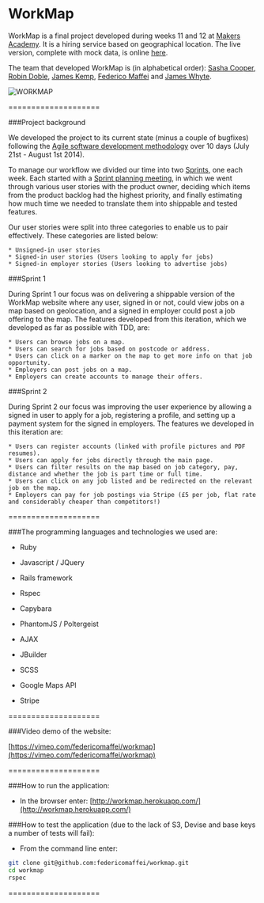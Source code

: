 WorkMap
====================

WorkMap is a final project developed during weeks 11 and 12 at [Makers Academy](http://www.makersacademy.com). It is a hiring service based on geographical location. The live version, complete with mock data, is online [here](http://workmap.herokuapp.com/).

The team that developed WorkMap is (in alphabetical order): [Sasha Cooper](https://github.com/Arepo), [Robin Doble](https://github.com/robindoble), [James Kemp](https://github.com/jbk1), [Federico Maffei](https://github.com/federicomaffei) and [James Whyte](https://github.com/jwhyte88).

![WORKMAP](https://dl.dropboxusercontent.com/u/9315601/workmap.png)

====================

###Project background

We developed the project to its current state (minus a couple of bugfixes) following the [Agile software development methodology](http://en.wikipedia.org/wiki/Agile_software_development) over 10 days (July 21st - August 1st 2014).

To manage our workflow we divided our time into two [Sprints](http://en.wikipedia.org/wiki/Scrum_(software_development)#Sprint), one each week. Each started with a [Sprint planning meeting](http://en.wikipedia.org/wiki/Scrum_(software_development)#Sprint_planning_meeting), in which we went through various user stories with the product owner, deciding which items from the product backlog had the highest priority, and finally estimating how much time we needed to translate them into shippable and tested features.

Our user stories were split into three categories to enable us to pair effectively. These categories are listed below:

	* Unsigned-in user stories
	* Signed-in user stories (Users looking to apply for jobs)
	* Signed-in employer stories (Users looking to advertise jobs)

###Sprint 1

During Sprint 1 our focus was on delivering a shippable version of the WorkMap website where any user, signed in or not, could view jobs on a map based on geolocation, and a signed in employer could post a job offering to the map. The features developed from this iteration, which we developed as far as possible with TDD, are:

	* Users can browse jobs on a map.
	* Users can search for jobs based on postcode or address.
	* Users can click on a marker on the map to get more info on that job opportunity.
	* Employers can post jobs on a map.
	* Employers can create accounts to manage their offers.

###Sprint 2

During Sprint 2 our focus was improving the user experience by allowing a signed in user to apply for a job, registering a profile, and setting up a payment system for the signed in employers. The features we developed in this iteration are:

	* Users can register accounts (linked with profile pictures and PDF resumes).
	* Users can apply for jobs directly through the main page.
	* Users can filter results on the map based on job category, pay, distance and whether the job is part time or full time.
	* Users can click on any job listed and be redirected on the relevant job on the map.
	* Employers can pay for job postings via Stripe (£5 per job, flat rate and considerably cheaper than competitors!)

====================

###The programming languages and technologies we used are:

  * Ruby

  * Javascript / JQuery

  * Rails framework

  * Rspec

  * Capybara

  * PhantomJS / Poltergeist

  * AJAX

  * JBuilder

  * SCSS

  * Google Maps API

  * Stripe

====================

###Video demo of the website:

[https://vimeo.com/federicomaffei/workmap](https://vimeo.com/federicomaffei/workmap)

====================

###How to run the application:

  * In the browser enter: [http://workmap.herokuapp.com/](http://workmap.herokuapp.com/)

###How to test the application (due to the lack of S3, Devise and base keys a number of tests will fail):

  * From the command line enter:
```bash
git clone git@github.com:federicomaffei/workmap.git
cd workmap
rspec
```

====================
